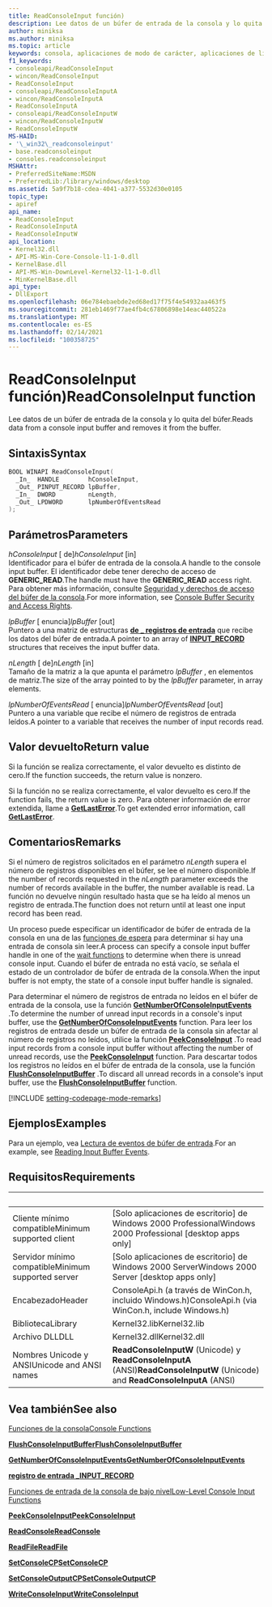 ```yaml
---
title: ReadConsoleInput función)
description: Lee datos de un búfer de entrada de la consola y lo quita del búfer.
author: miniksa
ms.author: miniksa
ms.topic: article
keywords: consola, aplicaciones de modo de carácter, aplicaciones de línea de comandos, aplicaciones de terminal, API de consola
f1_keywords:
- consoleapi/ReadConsoleInput
- wincon/ReadConsoleInput
- ReadConsoleInput
- consoleapi/ReadConsoleInputA
- wincon/ReadConsoleInputA
- ReadConsoleInputA
- consoleapi/ReadConsoleInputW
- wincon/ReadConsoleInputW
- ReadConsoleInputW
MS-HAID:
- '\_win32\_readconsoleinput'
- base.readconsoleinput
- consoles.readconsoleinput
MSHAttr:
- PreferredSiteName:MSDN
- PreferredLib:/library/windows/desktop
ms.assetid: 5a9f7b18-cdea-4041-a377-5532d30e0105
topic_type:
- apiref
api_name:
- ReadConsoleInput
- ReadConsoleInputA
- ReadConsoleInputW
api_location:
- Kernel32.dll
- API-MS-Win-Core-Console-l1-1-0.dll
- KernelBase.dll
- API-MS-Win-DownLevel-Kernel32-l1-1-0.dll
- MinKernelBase.dll
api_type:
- DllExport
ms.openlocfilehash: 06e784ebaebde2ed68ed17f75f4e54932aa463f5
ms.sourcegitcommit: 281eb1469f77ae4fb4c67806898e14eac440522a
ms.translationtype: MT
ms.contentlocale: es-ES
ms.lasthandoff: 02/14/2021
ms.locfileid: "100358725"
---
```

# <a name="readconsoleinput-function"></a><span data-ttu-id="0b54c-104">ReadConsoleInput función)</span><span class="sxs-lookup"><span data-stu-id="0b54c-104">ReadConsoleInput function</span></span>

<span data-ttu-id="0b54c-105">Lee datos de un búfer de entrada de la consola y lo quita del búfer.</span><span class="sxs-lookup"><span data-stu-id="0b54c-105">Reads data from a console input buffer and removes it from the buffer.</span></span>

## <a name="syntax"></a><span data-ttu-id="0b54c-106">Sintaxis</span><span class="sxs-lookup"><span data-stu-id="0b54c-106">Syntax</span></span>

```C
BOOL WINAPI ReadConsoleInput(
  _In_  HANDLE        hConsoleInput,
  _Out_ PINPUT_RECORD lpBuffer,
  _In_  DWORD         nLength,
  _Out_ LPDWORD       lpNumberOfEventsRead
);
```

## <a name="parameters"></a><span data-ttu-id="0b54c-107">Parámetros</span><span class="sxs-lookup"><span data-stu-id="0b54c-107">Parameters</span></span>

<span data-ttu-id="0b54c-108">*hConsoleInput* \[ de\]</span><span class="sxs-lookup"><span data-stu-id="0b54c-108">*hConsoleInput* \[in\]</span></span>  
<span data-ttu-id="0b54c-109">Identificador para el búfer de entrada de la consola.</span><span class="sxs-lookup"><span data-stu-id="0b54c-109">A handle to the console input buffer.</span></span> <span data-ttu-id="0b54c-110">El identificador debe tener derecho de acceso de **GENERIC\_READ**.</span><span class="sxs-lookup"><span data-stu-id="0b54c-110">The handle must have the **GENERIC\_READ** access right.</span></span> <span data-ttu-id="0b54c-111">Para obtener más información, consulte [Seguridad y derechos de acceso del búfer de la consola](console-buffer-security-and-access-rights.md).</span><span class="sxs-lookup"><span data-stu-id="0b54c-111">For more information, see [Console Buffer Security and Access Rights](console-buffer-security-and-access-rights.md).</span></span>

<span data-ttu-id="0b54c-112">*lpBuffer* \[ enuncia\]</span><span class="sxs-lookup"><span data-stu-id="0b54c-112">*lpBuffer* \[out\]</span></span>  
<span data-ttu-id="0b54c-113">Puntero a una matriz de estructuras [**de \_ registros de entrada**](input-record-str.md) que recibe los datos del búfer de entrada.</span><span class="sxs-lookup"><span data-stu-id="0b54c-113">A pointer to an array of [**INPUT\_RECORD**](input-record-str.md) structures that receives the input buffer data.</span></span>

<span data-ttu-id="0b54c-114">*nLength* \[ de\]</span><span class="sxs-lookup"><span data-stu-id="0b54c-114">*nLength* \[in\]</span></span>  
<span data-ttu-id="0b54c-115">Tamaño de la matriz a la que apunta el parámetro *lpBuffer* , en elementos de matriz.</span><span class="sxs-lookup"><span data-stu-id="0b54c-115">The size of the array pointed to by the *lpBuffer* parameter, in array elements.</span></span>

<span data-ttu-id="0b54c-116">*lpNumberOfEventsRead* \[ enuncia\]</span><span class="sxs-lookup"><span data-stu-id="0b54c-116">*lpNumberOfEventsRead* \[out\]</span></span>  
<span data-ttu-id="0b54c-117">Puntero a una variable que recibe el número de registros de entrada leídos.</span><span class="sxs-lookup"><span data-stu-id="0b54c-117">A pointer to a variable that receives the number of input records read.</span></span>

## <a name="return-value"></a><span data-ttu-id="0b54c-118">Valor devuelto</span><span class="sxs-lookup"><span data-stu-id="0b54c-118">Return value</span></span>

<span data-ttu-id="0b54c-119">Si la función se realiza correctamente, el valor devuelto es distinto de cero.</span><span class="sxs-lookup"><span data-stu-id="0b54c-119">If the function succeeds, the return value is nonzero.</span></span>

<span data-ttu-id="0b54c-120">Si la función no se realiza correctamente, el valor devuelto es cero.</span><span class="sxs-lookup"><span data-stu-id="0b54c-120">If the function fails, the return value is zero.</span></span> <span data-ttu-id="0b54c-121">Para obtener información de error extendida, llame a [**GetLastError**](/windows/win32/api/errhandlingapi/nf-errhandlingapi-getlasterror).</span><span class="sxs-lookup"><span data-stu-id="0b54c-121">To get extended error information, call [**GetLastError**](/windows/win32/api/errhandlingapi/nf-errhandlingapi-getlasterror).</span></span>

## <a name="remarks"></a><span data-ttu-id="0b54c-122">Comentarios</span><span class="sxs-lookup"><span data-stu-id="0b54c-122">Remarks</span></span>

<span data-ttu-id="0b54c-123">Si el número de registros solicitados en el parámetro *nLength* supera el número de registros disponibles en el búfer, se lee el número disponible.</span><span class="sxs-lookup"><span data-stu-id="0b54c-123">If the number of records requested in the *nLength* parameter exceeds the number of records available in the buffer, the number available is read.</span></span> <span data-ttu-id="0b54c-124">La función no devuelve ningún resultado hasta que se ha leído al menos un registro de entrada.</span><span class="sxs-lookup"><span data-stu-id="0b54c-124">The function does not return until at least one input record has been read.</span></span>

<span data-ttu-id="0b54c-125">Un proceso puede especificar un identificador de búfer de entrada de la consola en una de las [funciones de espera](/windows/win32/sync/wait-functions) para determinar si hay una entrada de consola sin leer.</span><span class="sxs-lookup"><span data-stu-id="0b54c-125">A process can specify a console input buffer handle in one of the [wait functions](/windows/win32/sync/wait-functions) to determine when there is unread console input.</span></span> <span data-ttu-id="0b54c-126">Cuando el búfer de entrada no está vacío, se señala el estado de un controlador de búfer de entrada de la consola.</span><span class="sxs-lookup"><span data-stu-id="0b54c-126">When the input buffer is not empty, the state of a console input buffer handle is signaled.</span></span>

<span data-ttu-id="0b54c-127">Para determinar el número de registros de entrada no leídos en el búfer de entrada de la consola, use la función [**GetNumberOfConsoleInputEvents**](getnumberofconsoleinputevents.md) .</span><span class="sxs-lookup"><span data-stu-id="0b54c-127">To determine the number of unread input records in a console's input buffer, use the [**GetNumberOfConsoleInputEvents**](getnumberofconsoleinputevents.md) function.</span></span> <span data-ttu-id="0b54c-128">Para leer los registros de entrada desde un búfer de entrada de la consola sin afectar al número de registros no leídos, utilice la función [**PeekConsoleInput**](peekconsoleinput.md) .</span><span class="sxs-lookup"><span data-stu-id="0b54c-128">To read input records from a console input buffer without affecting the number of unread records, use the [**PeekConsoleInput**](peekconsoleinput.md) function.</span></span> <span data-ttu-id="0b54c-129">Para descartar todos los registros no leídos en el búfer de entrada de la consola, use la función [**FlushConsoleInputBuffer**](flushconsoleinputbuffer.md) .</span><span class="sxs-lookup"><span data-stu-id="0b54c-129">To discard all unread records in a console's input buffer, use the [**FlushConsoleInputBuffer**](flushconsoleinputbuffer.md) function.</span></span>

[!INCLUDE [setting-codepage-mode-remarks](./includes/setting-codepage-mode-remarks.md)]

## <a name="examples"></a><span data-ttu-id="0b54c-130">Ejemplos</span><span class="sxs-lookup"><span data-stu-id="0b54c-130">Examples</span></span>

<span data-ttu-id="0b54c-131">Para un ejemplo, vea [Lectura de eventos de búfer de entrada](reading-input-buffer-events.md).</span><span class="sxs-lookup"><span data-stu-id="0b54c-131">For an example, see [Reading Input Buffer Events](reading-input-buffer-events.md).</span></span>

## <a name="requirements"></a><span data-ttu-id="0b54c-132">Requisitos</span><span class="sxs-lookup"><span data-stu-id="0b54c-132">Requirements</span></span>

| &nbsp; | &nbsp; |
|-|-|
| <span data-ttu-id="0b54c-133">Cliente mínimo compatible</span><span class="sxs-lookup"><span data-stu-id="0b54c-133">Minimum supported client</span></span> | <span data-ttu-id="0b54c-134">\[Solo aplicaciones de escritorio\] de Windows 2000 Professional</span><span class="sxs-lookup"><span data-stu-id="0b54c-134">Windows 2000 Professional \[desktop apps only\]</span></span> |
| <span data-ttu-id="0b54c-135">Servidor mínimo compatible</span><span class="sxs-lookup"><span data-stu-id="0b54c-135">Minimum supported server</span></span> | <span data-ttu-id="0b54c-136">\[Solo aplicaciones de escritorio\] de Windows 2000 Server</span><span class="sxs-lookup"><span data-stu-id="0b54c-136">Windows 2000 Server \[desktop apps only\]</span></span> |
| <span data-ttu-id="0b54c-137">Encabezado</span><span class="sxs-lookup"><span data-stu-id="0b54c-137">Header</span></span> | <span data-ttu-id="0b54c-138">ConsoleApi.h (a través de WinCon.h, incluido Windows.h)</span><span class="sxs-lookup"><span data-stu-id="0b54c-138">ConsoleApi.h (via WinCon.h, include Windows.h)</span></span> |
| <span data-ttu-id="0b54c-139">Biblioteca</span><span class="sxs-lookup"><span data-stu-id="0b54c-139">Library</span></span> | <span data-ttu-id="0b54c-140">Kernel32.lib</span><span class="sxs-lookup"><span data-stu-id="0b54c-140">Kernel32.lib</span></span> |
| <span data-ttu-id="0b54c-141">Archivo DLL</span><span class="sxs-lookup"><span data-stu-id="0b54c-141">DLL</span></span> | <span data-ttu-id="0b54c-142">Kernel32.dll</span><span class="sxs-lookup"><span data-stu-id="0b54c-142">Kernel32.dll</span></span> |
| <span data-ttu-id="0b54c-143">Nombres Unicode y ANSI</span><span class="sxs-lookup"><span data-stu-id="0b54c-143">Unicode and ANSI names</span></span> | <span data-ttu-id="0b54c-144">**ReadConsoleInputW** (Unicode) y **ReadConsoleInputA** (ANSI)</span><span class="sxs-lookup"><span data-stu-id="0b54c-144">**ReadConsoleInputW** (Unicode) and **ReadConsoleInputA** (ANSI)</span></span> |

## <a name="see-also"></a><span data-ttu-id="0b54c-145">Vea también</span><span class="sxs-lookup"><span data-stu-id="0b54c-145">See also</span></span>

[<span data-ttu-id="0b54c-146">Funciones de la consola</span><span class="sxs-lookup"><span data-stu-id="0b54c-146">Console Functions</span></span>](console-functions.md)

[<span data-ttu-id="0b54c-147">**FlushConsoleInputBuffer**</span><span class="sxs-lookup"><span data-stu-id="0b54c-147">**FlushConsoleInputBuffer**</span></span>](flushconsoleinputbuffer.md)

[<span data-ttu-id="0b54c-148">**GetNumberOfConsoleInputEvents**</span><span class="sxs-lookup"><span data-stu-id="0b54c-148">**GetNumberOfConsoleInputEvents**</span></span>](getnumberofconsoleinputevents.md)

[<span data-ttu-id="0b54c-149">**registro de entrada \_**</span><span class="sxs-lookup"><span data-stu-id="0b54c-149">**INPUT\_RECORD**</span></span>](input-record-str.md)

[<span data-ttu-id="0b54c-150">Funciones de entrada de la consola de bajo nivel</span><span class="sxs-lookup"><span data-stu-id="0b54c-150">Low-Level Console Input Functions</span></span>](low-level-console-input-functions.md)

[<span data-ttu-id="0b54c-151">**PeekConsoleInput**</span><span class="sxs-lookup"><span data-stu-id="0b54c-151">**PeekConsoleInput**</span></span>](peekconsoleinput.md)

[<span data-ttu-id="0b54c-152">**ReadConsole**</span><span class="sxs-lookup"><span data-stu-id="0b54c-152">**ReadConsole**</span></span>](readconsole.md)

[<span data-ttu-id="0b54c-153">**ReadFile**</span><span class="sxs-lookup"><span data-stu-id="0b54c-153">**ReadFile**</span></span>](/windows/win32/api/fileapi/nf-fileapi-readfile)

[<span data-ttu-id="0b54c-154">**SetConsoleCP**</span><span class="sxs-lookup"><span data-stu-id="0b54c-154">**SetConsoleCP**</span></span>](setconsolecp.md)

[<span data-ttu-id="0b54c-155">**SetConsoleOutputCP**</span><span class="sxs-lookup"><span data-stu-id="0b54c-155">**SetConsoleOutputCP**</span></span>](setconsoleoutputcp.md)

[<span data-ttu-id="0b54c-156">**WriteConsoleInput**</span><span class="sxs-lookup"><span data-stu-id="0b54c-156">**WriteConsoleInput**</span></span>](writeconsoleinput.md)